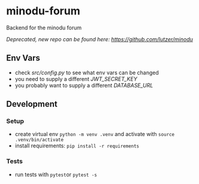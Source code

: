 # minodu-forum
Backend for the minodu forum

*Deprecated, new repo can be found here: https://github.com/lutzer/minodu*

## Env Vars

* check *src/config.py* to see what env vars can be changed
* you need to supply a different *JWT_SECRET_KEY*
* you probably want to supply a different *DATABASE_URL*

## Development

### Setup

* create virtual env `python -m venv .venv` and activate with `source .venv/bin/activate`
* install requirements: `pip install -r requirements`

### Tests

* run tests with `pytest`or `pytest -s`
